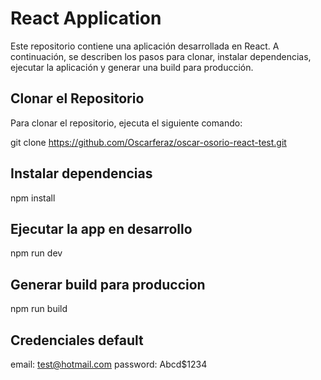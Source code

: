 # React Application

Este repositorio contiene una aplicación desarrollada en React. A continuación, se describen los pasos para clonar, instalar dependencias, ejecutar la aplicación y generar una build para producción.

## Clonar el Repositorio

Para clonar el repositorio, ejecuta el siguiente comando:

git clone https://github.com/Oscarferaz/oscar-osorio-react-test.git

## Instalar dependencias
npm install

## Ejecutar la app en desarrollo
npm run dev

## Generar build para produccion
npm run build

## Credenciales default
email: test@hotmail.com
password: Abcd$1234



